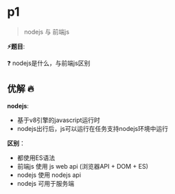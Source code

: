 # p1

> nodejs 与 前端js

**⚡题目**:

❓ nodejs是什么，与前端js区别

## 优解 🔥

**nodejs**: 

- 基于v8引擎的javascript运行时
- nodejs出行后，js可以运行在任务支持nodejs环境中运行

**区别**：

- 都使用ES语法
- 前端js 使用 js web api (浏览器API + DOM + ES)
- nodejs 使用 nodejs api
- nodejs 可用于服务端

